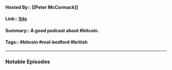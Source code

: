 #### Hosted By:: [[Peter McCormack]]
#### Link::  [Site](https://www.whatbitcoindid.com/)
#### Summary:: A good podcast about #bitcoin.
#### Tags:: #bitcoin  #real-bedford #british 

---

### Notable Episodes

